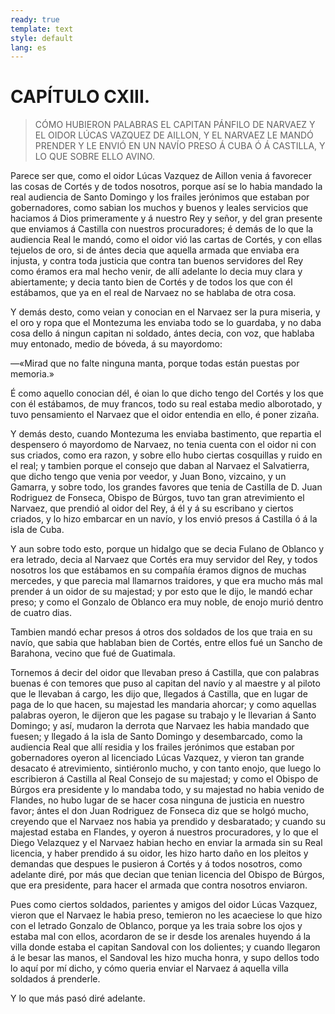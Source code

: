 ```yaml
---
ready: true
template: text
style: default
lang: es
---
```


# CAPÍTULO CXIII.

> CÓMO HUBIERON PALABRAS EL CAPITAN PÁNFILO DE NARVAEZ Y EL OIDOR LÚCAS
> VAZQUEZ DE AILLON, Y EL NARVAEZ LE MANDÓ PRENDER Y LE ENVIÓ EN UN NAVÍO
> PRESO Á CUBA Ó Á CASTILLA, Y LO QUE SOBRE ELLO AVINO.


Parece ser que, como el oidor Lúcas Vazquez de Aillon venia á favorecer
las cosas de Cortés y de todos nosotros, porque así se lo habia mandado
la real audiencia de Santo Domingo y los frailes jerónimos que estaban
por gobernadores, como sabian los muchos y buenos y leales servicios
que haciamos á Dios primeramente y á nuestro Rey y señor, y del gran
presente que enviamos á Castilla con nuestros procuradores; é demás
de lo que la audiencia Real le mandó, como el oidor vió las cartas de
Cortés, y con ellas tejuelos de oro, si de ántes decia que aquella
armada que enviaba era injusta, y contra toda justicia que contra
tan buenos servidores del Rey como éramos era mal hecho venir, de
allí adelante lo decia muy clara y abiertamente; y decia tanto bien
de Cortés y de todos los que con él estábamos, que ya en el real de
Narvaez no se hablaba de otra cosa.

Y demás desto, como veian y conocian en el Narvaez ser la pura miseria,
y el oro y ropa que el Montezuma les enviaba todo se lo guardaba, y no
daba cosa dello á ningun capitan ni soldado, ántes decia, con voz, que
hablaba muy entonado, medio de bóveda, á su mayordomo:

—«Mirad que no falte ninguna manta, porque todas están puestas por
memoria.»

É como aquello conocian dél, é oian lo que dicho tengo del Cortés y
los que con él estábamos, de muy francos, todo su real estaba medio
alborotado, y tuvo pensamiento el Narvaez que el oidor entendia en
ello, é poner zizaña.

Y demás desto, cuando Montezuma les enviaba bastimento, que repartia
el despensero ó mayordomo de Narvaez, no tenia cuenta con el oidor ni
con sus criados, como era razon, y sobre ello hubo ciertas cosquillas
y ruido en el real; y tambien porque el consejo que daban al Narvaez
el Salvatierra, que dicho tengo que venia por veedor, y Juan Bono,
vizcaino, y un Gamarra, y sobre todo, los grandes favores que tenia de
Castilla de D. Juan Rodriguez de Fonseca, Obispo de Búrgos, tuvo tan
gran atrevimiento el Narvaez, que prendió al oidor del Rey, á él y á
su escribano y ciertos criados, y lo hizo embarcar en un navío, y los
envió presos á Castilla ó á la isla de Cuba.

Y aun sobre todo esto, porque un hidalgo que se decia Fulano de Oblanco
y era letrado, decia al Narvaez que Cortés era muy servidor del Rey, y
todos nosotros los que estábamos en su compañía éramos dignos de muchas
mercedes, y que parecia mal llamarnos traidores, y que era mucho más
mal prender á un oidor de su majestad; y por esto que le dijo, le mandó
echar preso; y como el Gonzalo de Oblanco era muy noble, de enojo murió
dentro de cuatro dias.

Tambien mandó echar presos á otros dos soldados de los que traia en su
navío, que sabia que hablaban bien de Cortés, entre ellos fué un Sancho
de Barahona, vecino que fué de Guatimala.

Tornemos á decir del oidor que llevaban preso á Castilla, que con
palabras buenas é con temores que puso al capitan del navío y al
maestre y al piloto que le llevaban á cargo, les dijo que, llegados
á Castilla, que en lugar de paga de lo que hacen, su majestad les
mandaria ahorcar; y como aquellas palabras oyeron, le dijeron que
les pagase su trabajo y le llevarian á Santo Domingo; y así, mudaron
la derrota que Narvaez les habia mandado que fuesen; y llegado á la
isla de Santo Domingo y desembarcado, como la audiencia Real que allí
residia y los frailes jerónimos que estaban por gobernadores oyeron al
licenciado Lúcas Vazquez, y vieron tan grande desacato é atrevimiento,
sintiéronlo mucho, y con tanto enojo, que luego lo escribieron á
Castilla al Real Consejo de su majestad; y como el Obispo de Búrgos era
presidente y lo mandaba todo, y su majestad no habia venido de Flandes,
no hubo lugar de se hacer cosa ninguna de justicia en nuestro favor;
ántes el don Juan Rodriguez de Fonseca diz que se holgó mucho, creyendo
que el Narvaez nos habia ya prendido y desbaratado; y cuando su
majestad estaba en Flandes, y oyeron á nuestros procuradores, y lo que
el Diego Velazquez y el Narvaez habian hecho en enviar la armada sin su
Real licencia, y haber prendido á su oidor, les hizo harto daño en los
pleitos y demandas que despues le pusieron á Cortés y á todos nosotros,
como adelante diré, por más que decian que tenian licencia del Obispo
de Búrgos, que era presidente, para hacer el armada que contra nosotros
enviaron.

Pues como ciertos soldados, parientes y amigos del oidor Lúcas Vazquez,
vieron que el Narvaez le habia preso, temieron no les acaeciese lo que
hizo con el letrado Gonzalo de Oblanco, porque ya les traia sobre los
ojos y estaba mal con ellos, acordaron de se ir desde los arenales
huyendo á la villa donde estaba el capitan Sandoval con los dolientes;
y cuando llegaron á le besar las manos, el Sandoval les hizo mucha
honra, y supo dellos todo lo aquí por mí dicho, y cómo queria enviar el
Narvaez á aquella villa soldados á prenderle.

Y lo que más pasó diré adelante.
